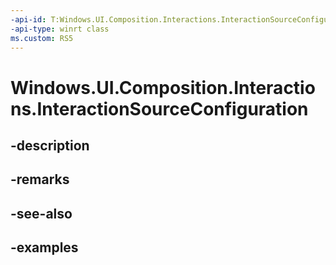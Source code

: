 ```yaml
---
-api-id: T:Windows.UI.Composition.Interactions.InteractionSourceConfiguration
-api-type: winrt class
ms.custom: RS5
---
```


<!-- Class syntax.
public class InteractionSourceConfiguration : CompositionObject, CompositionObject
-->

# Windows.UI.Composition.Interactions.InteractionSourceConfiguration

## -description

## -remarks

## -see-also

## -examples

